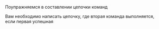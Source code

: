 Поупражняемся в составлении цепочки команд

Вам необходимо написать цепочку, где вторая команда выполняется, если первая успешная